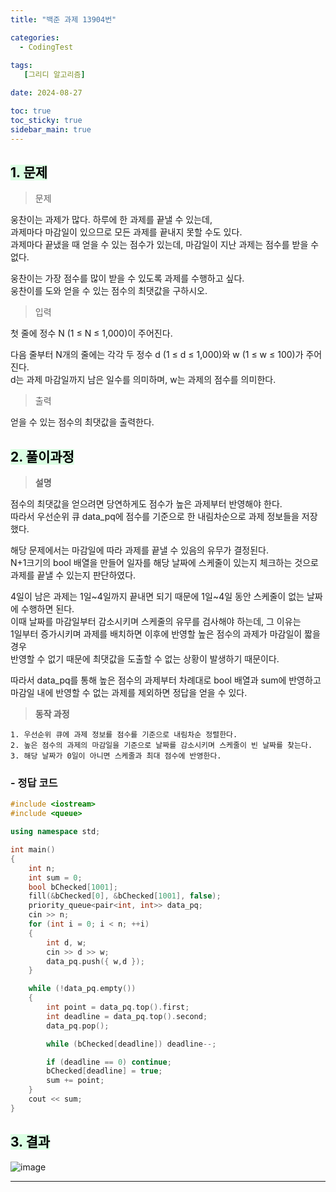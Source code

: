 ```yaml
---
title: "백준 과제 13904번"

categories:
  - CodingTest
 
tags:
   [그리디 알고리즘]

date: 2024-08-27

toc: true
toc_sticky: true
sidebar_main: true
---
```


## <mark style = "background-color : #dcffe4"> 1. 문제

> 문제

웅찬이는 과제가 많다. 하루에 한 과제를 끝낼 수 있는데, <br>
과제마다 마감일이 있으므로 모든 과제를 끝내지 못할 수도 있다. <br>
과제마다 끝냈을 때 얻을 수 있는 점수가 있는데, 마감일이 지난 과제는 점수를 받을 수 없다.

웅찬이는 가장 점수를 많이 받을 수 있도록 과제를 수행하고 싶다. <br>
웅찬이를 도와 얻을 수 있는 점수의 최댓값을 구하시오.

> 입력

첫 줄에 정수 N (1 ≤ N ≤ 1,000)이 주어진다.

다음 줄부터 N개의 줄에는 각각 두 정수 d (1 ≤ d ≤ 1,000)와 w (1 ≤ w ≤ 100)가 주어진다. <br>
d는 과제 마감일까지 남은 일수를 의미하며, w는 과제의 점수를 의미한다.

> 출력

얻을 수 있는 점수의 최댓값을 출력한다.


## <mark style = "background-color : #dcffe4"> 2. 풀이과정 

> **설명**

점수의 최댓값을 얻으려면 당연하게도 점수가 높은 과제부터 반영해야 한다.<br>
따라서 우선순위 큐 data_pq에 점수를 기준으로 한 내림차순으로 과제 정보들을 저장했다.<br>

해당 문제에서는 마감일에 따라 과제를 끝낼 수 있음의 유무가 결정된다. <br>
N+1크기의 bool 배열을 만들어 일자를 해당 날짜에 스케줄이 있는지 체크하는 것으로 과제를 끝낼 수 있는지 판단하였다.<br>

4일이 남은 과제는 1일~4일까지 끝내면 되기 때문에 1일~4일 동안 스케줄이 없는 날짜에 수행하면 된다.<br>
이때 날짜를 마감일부터 감소시키며 스케줄의 유무를 검사해야 하는데, 그 이유는 <br>
1일부터 증가시키며 과제를 배치하면 이후에 반영할 높은 점수의 과제가 마감일이 짧을 경우<br>
반영할 수 없기 때문에 최댓값을 도출할 수 없는 상황이 발생하기 때문이다.

따라서 data_pq를 통해 높은 점수의 과제부터 차례대로 bool 배열과 sum에 반영하고<br>
마감일 내에 반영할 수 없는 과제를 제외하면 정답을 얻을 수 있다.

> **동작 과정**

	1. 우선순위 큐에 과제 정보를 점수를 기준으로 내림차순 정렬한다.
	2. 높은 점수의 과제의 마감일을 기준으로 날짜를 감소시키며 스케줄이 빈 날짜를 찾는다.
	3. 해당 날짜가 0일이 아니면 스케줄과 최대 점수에 반영한다.


### **- 정답 코드**

```c++
#include <iostream>
#include <queue>

using namespace std;

int main()
{
	int n;
	int sum = 0;
	bool bChecked[1001];
	fill(&bChecked[0], &bChecked[1001], false);
	priority_queue<pair<int, int>> data_pq;
	cin >> n;
	for (int i = 0; i < n; ++i)
	{
		int d, w;
		cin >> d >> w;
		data_pq.push({ w,d });
	}

	while (!data_pq.empty())
	{
		int point = data_pq.top().first;
		int deadline = data_pq.top().second;
		data_pq.pop();

		while (bChecked[deadline]) deadline--;

		if (deadline == 0) continue;
		bChecked[deadline] = true;
		sum += point;
	}
	cout << sum;
}
```

## <mark style = "background-color : #dcffe4"> 3. 결과
![image](https://github.com/user-attachments/assets/dd95fdd0-046b-43c7-8f4d-4dd76a58c4c6)

---



